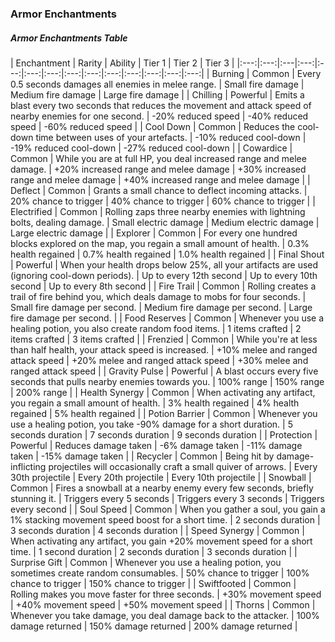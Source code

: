 ### Armor Enchantments 

<div class='classTable wide'>

##### Armor Enchantments Table

| Enchantment | Rarity | Ability | Tier 1 | Tier 2 | Tier 3 |
|:---:|:---:|:---|:---:|:---:|:---:|:---:|:---:|:---:|:---:|:---:|:---:|:---:|:---:|
| Burning           | Common | Every 0.5 seconds damages all enemies in melee range. | Small fire damage | Medium fire damage | Large fire damage |
| Chilling          | Powerful | Emits a blast every two seconds that reduces the movement and attack speed of nearby enemies for one second. | -20% reduced speed | -40% reduced speed | -60% reduced speed |
| Cool Down         | Common | Reduces the cool-down time between uses of your artefacts. | -10% reduced cool-down | -19% reduced cool-down | -27% reduced cool-down |
| Cowardice         | Common | While you are at full HP, you deal increased range and melee damage. | +20% increased range and melee damage | +30% increased range and melee damage | +40% increased range and melee damage |
| Deflect           | Common | Grants a small chance to deflect incoming attacks. | 20% chance to trigger | 40% chance to trigger | 60% chance to trigger |
| Electrified       | Common | Rolling zaps three nearby enemies with lightning bolts, dealing damage. | Small electric damage | Medium electric damage | Large electric damage |
| Explorer          | Common | For every one hundred blocks explored on the map, you regain a small amount of health. | 0.3% health regained | 0.7% health regained | 1.0% health regained |
| Final Shout       | Powerful | When your health drops below 25%, all your artifacts are used (ignoring cool-down periods). | Up to every 12th second | Up to every 10th second | Up to every 8th second |
| Fire Trail        | Common | Rolling creates a trail of fire behind you, which deals damage to mobs for four seconds. | Small fire damage per second. | Medium fire damage per second. | Large fire damage per second. |
| Food Reserves     | Common | Whenever you use a healing potion, you also create random food items. | 1 items crafted | 2 items crafted | 3 items crafted |
| Frenzied          | Common | While you're at less than half health, your attack speed is increased. | +10% melee and ranged attack speed | +20% melee and ranged attack speed | +30% melee and ranged attack speed |
| Gravity Pulse     | Powerful | A blast occurs every five seconds that pulls nearby enemies towards you. | 100% range | 150% range | 200% range |
| Health Synergy    | Common | When activating any artifact, you regain a small amount of health. | 3% health regained | 4% health regained | 5% health regained |
| Potion Barrier    | Common | Whenever you use a healing potion, you take -90% damage for a short duration. | 5 seconds duration | 7 seconds duration | 9 seconds duration |
| Protection        | Powerful | Reduces damage taken | -6% damage taken | -11% damage taken | -15% damage taken |
| Recycler | Common | Being hit by damage-inflicting projectiles will occasionally craft a small quiver of arrows. | Every 30th projectile | Every 20th projectile | Every 10th projectile |
| Snowball          | Common | Fires a snowball at a nearby enemy every few seconds, briefly stunning it. | Triggers every 5 seconds | Triggers every 3 seconds | Triggers every second |
| Soul Speed        | Common | When you gather a soul, you gain a 1% stacking movement speed boost for a short time. | 2 seconds duration | 3 seconds duration | 4 seconds duration |
| Speed Synergy     | Common | When activating any artifact, you gain +20% movement speed for a short time. | 1 second duration | 2 seconds duration | 3 seconds duration |
| Surprise Gift     | Common | Whenever you use a healing potion, you sometimes create random consumables. | 50% chance to trigger | 100% chance to trigger | 150% chance to trigger |
| Swiftfooted       | Common | Rolling makes you move faster for three seconds. | +30% movement speed | +40% movement speed | +50% movement speed |
| Thorns            | Common | Whenever you take damage, you deal damage back to the attacker. | 100% damage returned | 150% damage returned | 200% damage returned |
</div>
